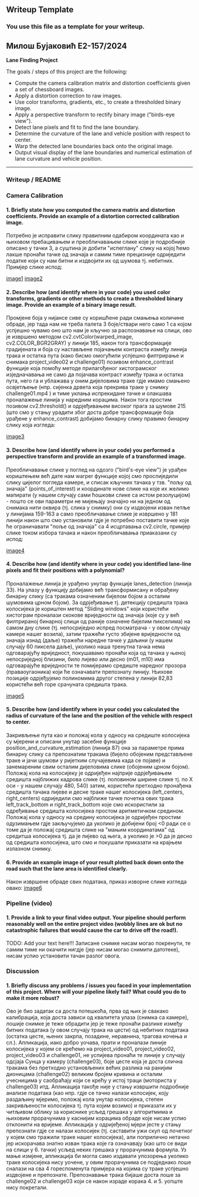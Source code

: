 ## Writeup Template

### You use this file as a template for your writeup.

Милош Бујаковић Е2-157/2024
---

**Lane Finding Project**

The goals / steps of this project are the following:

* Compute the camera calibration matrix and distortion coefficients given a set of chessboard images.
* Apply a distortion correction to raw images.
* Use color transforms, gradients, etc., to create a thresholded binary image.
* Apply a perspective transform to rectify binary image ("birds-eye view").
* Detect lane pixels and fit to find the lane boundary.
* Determine the curvature of the lane and vehicle position with respect to center.
* Warp the detected lane boundaries back onto the original image.
* Output visual display of the lane boundaries and numerical estimation of lane curvature and vehicle position.

[//]: # (Image References)

[image1]: ./examples/odabir_tacaka.png "Undistorted"
[image2]: ./examples/kalibracija_po_tackama.png "Road Transformed"
[image3]: ./examples/binary_slika.png "Binary Example"
[image4]: ./examples/preoblicenje_slike.png "Warp Example"
[image5]: ./examples/prepoznavanje_traka.png "Fit Visual"
[image6]: ./examples/krajnji_izlaz.png "Output"

---

### Writeup / README

### Camera Calibration

#### 1. Briefly state how you computed the camera matrix and distortion coefficients. Provide an example of a distortion corrected calibration image.

Потребно је исправити слику правилним одабиром координата као и њиховом пребацивањем и преобличавањем слике које је подробније описано у тачки 3, а суштина је добити "испеглану" слику на којој ћемо лакше пронаћи тачке од значаја и самим тиме прецизније одриједити податке који су нам битни и издвојити их од шумова тј. небитних. Примјер слике испод:

[image1] [image2]

#### 2. Describe how (and identify where in your code) you used color transforms, gradients or other methods to create a thresholded binary image.  Provide an example of a binary image result.

Промјене боја у нијансе сиве су коришћене ради смањења количине обраде, јер тада нам не треба палета 3 боје/ствари него само 1 са којом успјешно чувамо оно што нам је кључно за распознавање на слици, ово је извршено методом cv2.cvtColor(warped_image, cv2.COLOR_BGR2GRAY) у линији 185, након тога трансформације градијената и боја су настављене појачањем контраста између линија трака и остатка пута (како бисмо омогућили успјешно филтрирање и снимака project_video02 и challenge01) позивом enhance_contrast функције која помоћу методе прилагођеног хистограмског изједначавања не само да појачава контраст између трака и остатка пута, него га и ублажава у оним дијеловима траке гдје имамо смањено освјетљење (нпр. сијенка дрвета која прекрива траке у снимку challenge01.mp4 ) и тиме уклања испрекидане тачке и олакшава проналажење линија у наредним корацима. Након тога простим позивом cv2.threshold() и одрјеђивањем високог прага за шумове 215 (што смо у стању урадити због доста добре трансформације боја урађене у enhance_contrast) добијамо бинарну слику правимо бинарну слику која изгледа:

[image3]

#### 3. Describe how (and identify where in your code) you performed a perspective transform and provide an example of a transformed image.

Преобличавање слике у поглед на одозго ("bird's-eye view") је урађен кориштењем већ дате нам warper функције којој смо прослиједили слику цијелог погледа камере, и списак кључних тачака у тзв. "пољу од значаја" (points_of_interest) и координате нове слике на које их желимо мапирати (у нашем случају сами ћошкови слике са истом резолуцијом) - пошто се ови параметри не мијењају значајно ни на једном од снимака нити оквира (тј. слика у снимку) они су издвојени изван петље у линијама 159-163 а само преобличавање слике је извршено у 181 линији након што смо установили гдје је потребно поставити тачке које ће ограничавати "поље од значаја" са 4 исцртавања cv2.circle, примјер слике током избора тачака и након преобличавања приаказани су испод:

[image4]

#### 4. Describe how (and identify where in your code) you identified lane-line pixels and fit their positions with a polynomial?

Проналажење линија је урађено унутар функције lanes_detection (линија 33). На улазу у функцију добијамо већ трансформисану и обрађену бинарну слику (са тракама означеним бијелом бојом а осталим шумовима црном бојом). За одрјеђивање тј. детекцију средишта трака колосијека је кориштен метод "Sliding windows" који користећи хистограм проналази скокове вриједности од значаја (које су у већ филтрираној бинарној слици од раније означене бијелим пикселима) на самом дну слике (тј. непосриједно испред посматрача - у овом случају камере нашег возила), затим тражећи густо збијене вриједности од значаја изнад (даље) тражећи наредне тачке у даљини (у нашем случају 60 пиксела даље), уколико наша тренутна тачка нема одговарајућу вриједност, покушавамо пронаћи која од тачака у њеној непосриједној близини, било лијево или десно (m01, m10) има одговарајуће вриједности те помијерамо средиште наредног прозора (праваоугаоника) који ће означавати препознату линију. Њихове позиције одрјеђујемо полиномима другог степена у линији 82,83 користећи већ горе срачуната средишта трака.

[image5]

#### 5. Describe how (and identify where in your code) you calculated the radius of curvature of the lane and the position of the vehicle with respect to center.

Закривљење пута као и положај кола у односу на средиште колосијека су мјерени и описани унутар засебне функције position_and_curvature_estimation (линија 87) она за параметре прима бинарну слику са препознатим тракама (бијело обојеним представљене траке и јачи шумови у ријетким случајевима када се појаве) и занемареним свим осталим дијеловима слике (обојеним црном бојом). Положај кола на колосијеку је одријеђен најприје одрјеђивањем средишта најближих кадрова слике (тј. половином ширине слике тј. по Х оси - у нашем случају 480, 540) затим, користећи претходно пронађена средишта тачака лијеве и десне траке нашег колосијека (left_centers, right_centers) одриједили смо најближе тачке почетка ових трака left_track_bottom и right_track_bottom које смо искористили за одређивање средишта колосијека простом аритметичком средином. Положај кола у односу на средину колосијека је одријеђен простим одузимањем гдје закључујемо да уколико је добијени број <0 ради се о томе да је положај средишта слике на "мањим координатама" од средитша колосијека тј. да је лијево од њега, а уколико је >0 да је десно од средишта колосијека, што смо и покушали приказати на крајњем излазном снимку.

#### 6. Provide an example image of your result plotted back down onto the road such that the lane area is identified clearly.

Након извршене обраде свих података, приказ изворне слике изгледа овако:
[image6]

### Pipeline (video)

#### 1. Provide a link to your final video output.  Your pipeline should perform reasonably well on the entire project video (wobbly lines are ok but no catastrophic failures that would cause the car to drive off the road!).

TODO: Add your text here!!! Записане снимке нисам могао покренути, те самим тиме ни окачити нигдје (јер нисам могао снимити датотеке), нисам успио установити тачан разлог овога.

### Discussion

#### 1. Briefly discuss any problems / issues you faced in your implementation of this project.  Where will your pipeline likely fail?  What could you do to make it more robust?

Ово је био задатак са доста потешкоћа, прва од њих је свакако калибрација, која доста зависи од квалитета улаза (снимка са камере), лошије
снимке је теже обрадити јер је теже пронаћи разлике између битних података (у овом случају трака на цести) од небитних података (остатка 
цесте, њених закрпа, позадине, неравнина, трагова кочења и сл.). Апликација, иако добро уочава, прати и проналази линије колосијека у
којем се крећемо на project_video01, project_video02, project_video03 и challenge01, не успијева пронаћи те линије у случају одсјаја Сунца 
у камеру (challenge03), боје цесте која је доста слична тракама без претходно установљених већих разлика на ранијим дионицама (challenge02)
великим бројем кривина и осталим учесницима у саобраћају који се крећу у истој траци (моториста у challenge03) итд. Апликација такође није
у стању извршити подробније анализе података (као нпр. гдје се тачно налази колосијек, коју раздаљину мјеримо, положај кола унутар колосијека, степен закривљености колосијека тј. пута којим возимо) и приказати их у читљивом облику за кориснике усљед грешака у алгоритмима и њиховим прорачунима у каснијим корацима обраде које нисам успио отклонити на вријеме. Апликација у одријеђеној мјери јесте у стању препознати гдје се налази колосијек (тј. саставити ужи скуп од почетног у којем смо тражили траке нашег колосијека), али поприлично нетачно јер искорачава знатно изван трака које га означавају (као што се види на слици у 6. тачки) усљед неких грешака у прорачунима формула. Уз мање измјене, апликација би могла само издавати упозорења уколико траке колосијека нису уочене, у овим прорачунима се подједнако лоше сналази на сва 4 гореспоменута примјера на којима су траке успјешно издвојене и препознате. Препознавање трака бијаше доста лоше за challenge02 и challenge03 који се након израде корака 4. и 5. уопште нису покретали.


